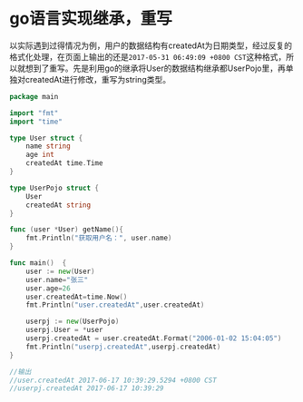 # go语言实现继承，重写

以实际遇到过得情况为例，用户的数据结构有createdAt为日期类型，经过反复的格式化处理，在页面上输出的还是`2017-05-31 06:49:09 +0800 CST`这种格式，所以就想到了重写。先是利用go的继承将User的数据结构继承都UserPojo里，再单独对createdAt进行修改，重写为string类型。
```go
package main

import "fmt"
import "time"

type User struct {
    name string
    age int
    createdAt time.Time
}

type UserPojo struct {
    User
    createdAt string
}

func (user *User) getName(){
    fmt.Println("获取用户名：", user.name)
}

func main()  {
    user := new(User)
    user.name="张三"
    user.age=26
    user.createdAt=time.Now()
    fmt.Println("user.createdAt",user.createdAt)

    userpj := new(UserPojo)
    userpj.User = *user
    userpj.createdAt = user.createdAt.Format("2006-01-02 15:04:05")
    fmt.Println("userpj.createdAt",userpj.createdAt)
}

//输出
//user.createdAt 2017-06-17 10:39:29.5294 +0800 CST
//userpj.createdAt 2017-06-17 10:39:29

```